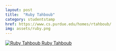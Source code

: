 ```yaml
---
layout: post
title:  "Ruby Tahboub"
category: studentstamp
href: https://www.cs.purdue.edu/homes/rtahboub/
img: assets/ruby.png
---
```

<a href="https://www.cs.purdue.edu/homes/rtahboub/">
<img src="assets/ruby.png" alt="Ruby Tahboub">
  <span class="student-name">Ruby Tahboub</span>
</a>

